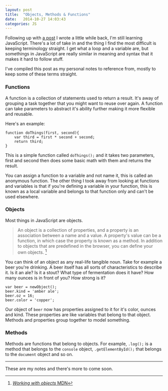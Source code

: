 ```yaml
---
layout: post
title:  "Objects, Methods & Functions"
date:   2014-10-27 14:03:43
categories: JS
---
```


Following up with [a post](http://arwhd.co/js/2014/07/30/Me-Learning-JavaScript/) I wrote a little while back, I'm still learning JavaScript. There's a lot of take in and the thing I find the most difficult is keeping terminology straight. I get what a loop and a variable are, but somethings in JavaScript are really similar in meaning and syntax that it makes it hard to follow stuff.

I've compiled this post as my personal notes to reference from, mostly to keep some of these terms straight.

### Functions
A function is a collection of statements used to return a result. It's away of grouping a task together that you might want to reuse over again. A function can take parameters to abstract it's ability further making it more flexible and reusable.

Here's an example:

<pre><code class="language-javascript">function doThings(first, second){
	var third = first * second + second;
	return third;
}</code></pre>

This is a simple function called `doThings();` and it takes two parameters, first and second then does some basic math with them and returns the result.

You can assign a function to a variable and not name it, this is called an anonymous function. The other thing I took away from looking at functions and variables is that if you're defining a variable in your function, this is known as a local variable and belongs to that function only and can't be used elsewhere.

### Objects
Most things in JavaScript are objects.

> An object is a collection of properties, and a property is an association between a name and a value. A property's value can be a function, in which case the property is known as a method. In addition to objects that are predefined in the browser, you can define your own objects. [^1]

You can think of an object as any real-life tangible noun. Take for example a beer you're drinking. A beer itself has all sorts of characteristics to describe it. Is it an ale? Is it a stout? What type of fermentation does it have? How many ounces is in front of you? How strong is it?

<pre><code class="language-javascript">var beer = newObject();
beer.kind = 'amber ale';
beer.oz = 16;
beer.color = 'copper';</code></pre>

Our object of `beer` now has properties assigned to it for it's color, ounces and kind. These properties are like variables that belong to that object. Methods and properties group together to model something.

### Methods
Methods are functions that belong to objects. For example, `.log();` is a method that belongs to the `console` object, `.getElementById();` that belongs to the `document` object and so on.

---

These are my notes and there's more to come soon.

[^1]: [_Working with objects_ MDN](https://developer.mozilla.org/en-US/docs/Web/JavaScript/Guide/Working_with_Objects)
